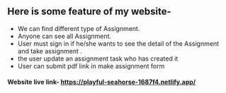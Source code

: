 ## Here is some feature of my website-
* We can find different type of Assignment.
* Anyone can see all Assignment.
* User must sign in if he/she wants to see the detail of the Assignment and take assignment .
*  the user update an
assignment task who has created it
* User can submit pdf link in make assignment form


#### Website live link- https://playful-seahorse-1687f4.netlify.app/
